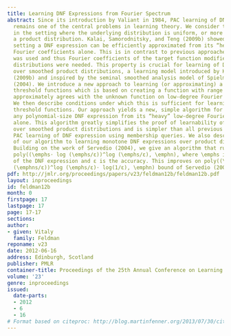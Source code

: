 ```yaml
---
title: Learning DNF Expressions from Fourier Spectrum
abstract: Since its introduction by Valiant in 1984, PAC learning of DNF expressions
  remains one of the central problems in learning theory. We consider this problem
  in the setting where the underlying distribution is uniform, or more generally,
  a product distribution. Kalai, Samorodnitsky, and Teng (2009b) showed that in this
  setting a DNF expression can be efficiently approximated from its “heavy” low-degree
  Fourier coefficients alone. This is in contrast to previous approaches where boosting
  was used and thus Fourier coefficients of the target function modified by various
  distributions were needed. This property is crucial for learning of DNF expressions
  over smoothed product distributions, a learning model introduced by Kalai et al.
  (2009b) and inspired by the seminal smoothed analysis model of Spielman and Teng
  (2004). We introduce a new approach to learning (or approximating) a polynomial
  threshold functions which is based on creating a function with range [-1, 1] that
  approximately agrees with the unknown function on low-degree Fourier coefficients.
  We then describe conditions under which this is sufficient for learning polynomial
  threshold functions. Our approach yields a new, simple algorithm for approximating
  any polynomial-size DNF expression from its “heavy” low-degree Fourier coefficients
  alone. This algorithm greatly simplifies the proof of learnability of DNF expressions
  over smoothed product distributions and is simpler than all previous algorithm for
  PAC learning of DNF expression using membership queries. We also describe an application
  of our algorithm to learning monotone DNF expressions over product distributions.
  Building on the work of Servedio (2004), we give an algorithm that runs in time
  poly((\emphs⋅ log (\emphs/ε))^log (\emphs/ε), \emphn), where \emphs is the size
  of the DNF expression and ε is the accuracy. This improves on poly((\emphs⋅ log
  (\emphns/ε))^log (\emphs/ε)⋅ log(1/ε), \emphn) bound of Servedio (2004).
pdf: http://jmlr.org/proceedings/papers/v23/feldman12b/feldman12b.pdf
layout: inproceedings
id: feldman12b
month: 0
firstpage: 17
lastpage: 17
page: 17-17
sections: 
author:
- given: Vitaly
  family: Feldman
reponame: v23
date: 2012-06-16
address: Edinburgh, Scotland
publisher: PMLR
container-title: Proceedings of the 25th Annual Conference on Learning Theory
volume: '23'
genre: inproceedings
issued:
  date-parts:
  - 2012
  - 6
  - 16
# Format based on citeproc: http://blog.martinfenner.org/2013/07/30/citeproc-yaml-for-bibliographies/
---
```

